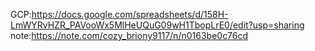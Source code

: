 GCP:https://docs.google.com/spreadsheets/d/158H-LmWYRvHZR_PAVooWx5MlHeUQuG09wH1TbopLrE0/edit?usp=sharing
note:https://note.com/cozy_briony9117/n/n0163be0c76cd
